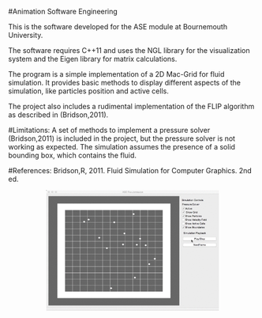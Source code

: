 #Animation Software Engineering

This is the software developed for the ASE module at Bournemouth University.

The software requires C++11 and uses the NGL library for the visualization system and the Eigen library for matrix calculations.

The program is a simple implementation of a 2D Mac-Grid for fluid simulation. It provides basic methods to display different aspects of the simulation, like particles position and active cells.

The project also includes a rudimental implementation of the FLIP algorithm as described in (Bridson,2011).


#Limitations:
A set of methods to implement a pressure solver (Bridson,2011) is included in the project, but the pressure solver is not working as expected.
The simulation assumes the presence of a solid bounding box, which contains the fluid.

#References:
Bridson,R, 2011. Fluid Simulation for Computer Graphics. 2nd ed.

<p align="center">
  <img src="./VideoDemoASE.gif" width="350"/>
</p>